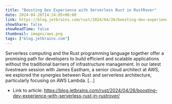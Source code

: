 ```yaml
---
title: "Boosting Dev Experience with Serverless Rust in RustRover"
date: 2024-04-26T14:24:05+00:00
link: https://blog.jetbrains.com/rust/2024/04/26/boosting-dev-experience-with-serverless-rust-in-rustrover/
showShare: false
showReadTime: false
thumbnail: images/aws.png
tags: ["blog.jetbrains.com"]
---
```

Serverless computing and the Rust programming language together offer a promising path for developers to build efficient and scalable applications without the traditional barriers of infrastructure management. In our latest livestream session with James Eastham, a senior cloud architect at AWS, we explored the synergies between Rust and serverless architecture, particularly focusing on AWS Lambda. […]

- Link to article: https://blog.jetbrains.com/rust/2024/04/26/boosting-dev-experience-with-serverless-rust-in-rustrover/